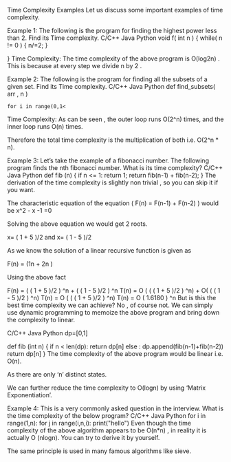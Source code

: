 Time Complexity Examples
Let us discuss some important examples of time complexity.

Example 1: The following is the program for finding the highest power less than 2. Find its Time complexity.
C/C++
Java
Python
void f( int n )
{
    while( n != 0 )
    {
        n/=2;
    }
    
}
Time Complexity: The time complexity of the above program is O(log2n) . This is because at every step we divide n by 2 .

Example 2: The following is the program for finding all the subsets of a given set. Find its Time complexity.
C/C++
Java
Python
def find_subsets( arr , n )

    for i in range(0,1<
		
Time Complexity: As can be seen , the outer loop runs O(2^n) times, and the inner loop runs O(n) times. 

Therefore the total time complexity is the multiplication of both i.e. O(2^n * n).

Example 3: Let’s take the example of a fibonacci number. The following program finds the nth fibonacci number. What is its time complexity?
C/C++
Java
Python
def fib (n)
{
    if n <= 1:
        return 1;
    return fib(n-1) + fib(n-2);
}
The derivation of the time complexity is slightly non trivial , so you can skip it if you want.

The characteristic equation of the equation ( F(n) = F(n-1) + F(n-2) ) would be x^2 - x -1 =0

Solving the above equation we would get 2 roots.

x= ( 1 + 5 )/2 and x= ( 1 - 5 )/2

As we know the solution of a linear recursive function is given as

F(n) = (1n + 2n )

Using the above fact

F(n) = ( ( 1 + 5 )/2 ) ^n + ( ( 1 - 5 )/2 ) ^n
T(n) = O ( ( ( 1 + 5 )/2 ) ^n) + O( ( ( 1 - 5 )/2 ) ^n)
T(n) = O ( ( ( 1 + 5 )/2 ) ^n)
T(n) = O ( 1.6180 ) ^n
But is this the best time complexity we can achieve? No , of course not. We can simply use dynamic programming to memoize the above program and bring down the complexity to linear.

C/C++
Java
Python
dp=[0,1]

def fib (int n)
{
    if n < len(dp):
        return dp[n]
    else :
        dp.append(fib(n-1)+fib(n-2))
        return dp[n] 
}
The time complexity of the above program would be linear i.e. O(n).

As there are only ‘n’ distinct states.

We can further reduce the time complexity to O(logn) by using ‘Matrix Exponentiation’.

Example 4: This is a very commonly asked question in the interview. What is the time complexity of the below program?
C/C++
Java
Python
for i in range(1,n):
    for j in range(i,n,i):
        print("hello")
Even though the time complexity of the above algorithm appears to be O(n*n) , in reality it is actually O (nlogn). You can try to derive it by yourself.

The same principle is used in many famous algorithms like sieve.
